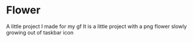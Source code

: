 # Flower
A little project I made for my gf
It is a little project with a png flower slowly growing out of taskbar icon
